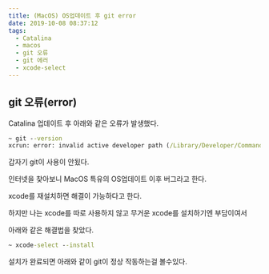 ```yaml
---
title: (MacOS) OS업데이트 후 git error
date: 2019-10-08 08:37:12
tags:
  - Catalina
  - macos
  - git 오류
  - git 에러
  - xcode-select
---
```


## git 오류(error)

Catalina 업데이트 후 아래와 같은 오류가 발생했다.

```cmd
~ git --version
xcrun: error: invalid active developer path (/Library/Developer/CommandLineTools), missing xcrun at: /Library/Developer/CommandLineTools/usr/bin/xcrun
```

갑자기 git이 사용이 안됬다.

인터넷을 찾아보니 MacOS 특유의 OS업데이트 이후 버그라고 한다.

xcode를 재설치하면 해결이 가능하다고 한다.

하지만 나는 xcode를 따로 사용하지 않고 무거운 xcode를 설치하기엔 부담이여서

아래와 같은 해결법을 찾았다.

```cmd
~ xcode-select --install
```

설치가 완료되면 아래와 같이 git이 정상 작동하는걸 볼수있다.
